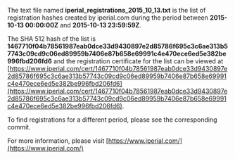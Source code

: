 The text file named **iperial_registrations_2015_10_13.txt** is the list of registration hashes created by iperial.com during the period between **2015-10-13 00:00:00Z** and **2015-10-13 23:59:59Z**.

The SHA 512 hash of the list is **1467710f04b78561987eab0dce33d9430897e2d85786f695c3c6ae313b57743c09cd9c06ed89959b7406e87b658e69991c4e470ece6ed5e382be996fbd206fd6** and the registration certificate for the list can be viewed at [https://www.iperial.com/cert/1467710f04b78561987eab0dce33d9430897e2d85786f695c3c6ae313b57743c09cd9c06ed89959b7406e87b658e69991c4e470ece6ed5e382be996fbd206fd6](https://www.iperial.com/cert/1467710f04b78561987eab0dce33d9430897e2d85786f695c3c6ae313b57743c09cd9c06ed89959b7406e87b658e69991c4e470ece6ed5e382be996fbd206fd6).

To find registrations for a different period, please see the corresponding commit.

For more information, please visit [https://www.iperial.com/](https://www.iperial.com/)
